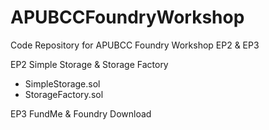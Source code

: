 # APUBCCFoundryWorkshop
Code Repository for APUBCC Foundry Workshop EP2 &amp; EP3

EP2 Simple Storage & Storage Factory
- SimpleStorage.sol
- StorageFactory.sol

EP3 FundMe & Foundry Download

